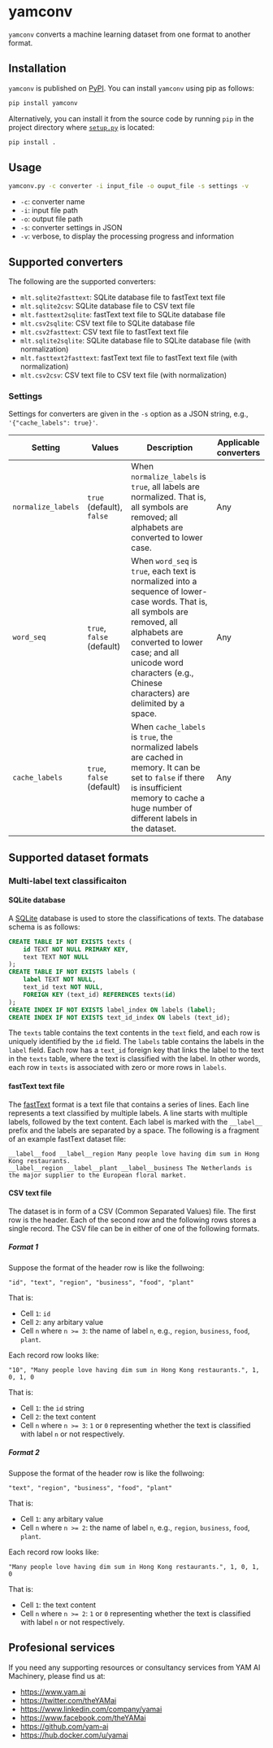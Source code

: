 # yamconv

`yamconv` converts a machine learning dataset from one format to another format.

## Installation

`yamconv` is published on [PyPI](https://pypi.org/project/yamconv/). You can install `yamconv` using pip as follows:

```sh
pip install yamconv
```

Alternatively, you can install it from the source code by running `pip` in the project directory where [`setup.py`](https://github.com/yam-ai/yamconv/blob/master/setup.py) is located:

```sh
pip install .
```

## Usage

```sh
yamconv.py -c converter -i input_file -o ouput_file -s settings -v
```

* `-c`: converter name
* `-i`: input file path
* `-o`: output file path
* `-s`: converter settings in JSON
* `-v`: verbose, to display the processing progress and information

## Supported converters

The following are the supported converters:

* `mlt.sqlite2fasttext`: SQLite database file to fastText text file
* `mlt.sqlite2csv`: SQLite database file to CSV text file
* `mlt.fasttext2sqlite`: fastText text file to SQLite database file
* `mlt.csv2sqlite`: CSV text file to SQLite database file
* `mlt.csv2fasttext`: CSV text file to fastText text file
* `mlt.sqlite2sqlite`: SQLite database file to SQLite database file (with normalization)
* `mlt.fasttext2fasttext`: fastText text file to fastText text file (with normalization)
* `mlt.csv2csv`: CSV text file to CSV text file (with normalization)

### Settings

Settings for converters are given in the `-s` option as a JSON string, e.g., `'{"cache_labels": true}'`.

| Setting | Values | Description | Applicable converters |
|---------|--------|-------------|-----------------------|
| `normalize_labels` | `true` (default), `false` | When `normalize_labels` is `true`, all labels are normalized. That is, all symbols are removed; all alphabets are converted to lower case. | Any |
| `word_seq` | `true`, `false` (default) | When `word_seq` is `true`, each text is normalized into a sequence of lower-case words. That is, all symbols are removed, all alphabets are converted to lower case; and all unicode word characters (e.g., Chinese characters) are delimited by a space. | Any |
| `cache_labels` | `true`, `false` (default) | When `cache_labels` is `true`, the normalized labels are cached in memory. It can be set to `false` if there is insufficient memory to cache a huge number of different labels in the dataset. | Any |

## Supported dataset formats

### Multi-label text classificaiton

#### SQLite database

A [SQLite](https://www.sqlite.org) database is used to store the classifications of texts.
The database schema is as follows:

```SQL
CREATE TABLE IF NOT EXISTS texts (
    id TEXT NOT NULL PRIMARY KEY,
    text TEXT NOT NULL
);
CREATE TABLE IF NOT EXISTS labels (
    label TEXT NOT NULL,
    text_id text NOT NULL,
    FOREIGN KEY (text_id) REFERENCES texts(id)
);
CREATE INDEX IF NOT EXISTS label_index ON labels (label);
CREATE INDEX IF NOT EXISTS text_id_index ON labels (text_id);
```

The `texts` table contains the text contents in the `text` field,
and each row is uniquely identified by the `id` field.
The `labels` table contains the labels in the `label` field.
Each row has a `text_id` foreign key that links the label to the text in the `texts` table,
where the text is classified with the label.
In other words, each row in `texts` is associated with zero or more rows in `labels`.

#### fastText text file

The [fastText](https://fasttext.cc) format is a text file that contains a series of lines.
Each line represents a text classified by multiple labels.
A line starts with multiple labels, followed by the text content.
Each label is marked with the `__label__` prefix and the labels are separated by a space.
The following is a fragment of an example fastText dataset file:

```text
__label__food __label__region Many people love having dim sum in Hong Kong restaurants.
__label__region __label__plant __label__business The Netherlands is the major supplier to the European floral market.
```

#### CSV text file

The dataset is in form of a CSV (Common Separated Values) file. The first row is the header. Each of the second row and the following rows stores a single record. The CSV file can be in either of one of the following formats.

##### Format 1

Suppose the format of the header row is like the follwoing:

```csv
"id", "text", "region", "business", "food", "plant"
```

That is:

* Cell `1`: `id`
* Cell `2`: any arbitary value
* Cell `n` where `n >= 3`: the name of label `n`, e.g., `region`, `business`, `food`, `plant`.

Each record row looks like:

```csv
"10", "Many people love having dim sum in Hong Kong restaurants.", 1, 0, 1, 0
```

That is:

* Cell `1`: the `id` string
* Cell `2`: the text content
* Cell `n` where `n >= 3`: `1` or `0` representing whether the text is classified with label `n` or not respectively.

##### Format 2

Suppose the format of the header row is like the follwoing:

```csv
"text", "region", "business", "food", "plant"
```

That is:

* Cell `1`: any arbitary value
* Cell `n` where `n >= 2`: the name of label `n`, e.g., `region`, `business`, `food`, `plant`.

Each record row looks like:

```csv
"Many people love having dim sum in Hong Kong restaurants.", 1, 0, 1, 0
```

That is:

* Cell `1`: the text content
* Cell `n` where `n >= 2`: `1` or `0` representing whether the text is classified with label `n` or not respectively.

## Profesional services

If you need any supporting resources or consultancy services from YAM AI Machinery, please find us at:

* https://www.yam.ai
* https://twitter.com/theYAMai
* https://www.linkedin.com/company/yamai
* https://www.facebook.com/theYAMai
* https://github.com/yam-ai
* https://hub.docker.com/u/yamai
